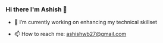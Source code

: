 ### Hi there I'm Ashish 👋

- 🔭 I’m currently working on enhancing my technical skillset

- 📫 How to reach me: ashishwb27@gmail.com


